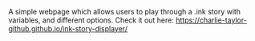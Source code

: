 A simple webpage which allows users to play through a .ink story with variables, and different options.
Check it out here: https://charlie-taylor-github.github.io/ink-story-displayer/
